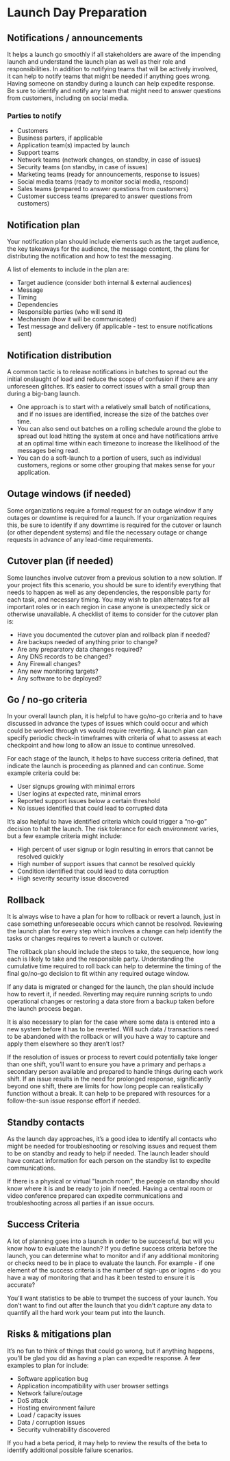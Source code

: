 # Launch Day Preparation

## Notifications / announcements

It helps a launch go smoothly if all stakeholders are aware of the impending launch and understand the launch plan as well as their role and responsibilities. In addition to notifying teams that will be actively involved, it can help to notify teams that might be needed if anything goes wrong. Having someone on standby during a launch can help expedite response. Be sure to identify and notify any team that might need to answer questions from customers, including on social media.

### Parties to notify

* Customers
* Business parters, if applicable
* Application team(s) impacted by launch
* Support teams
* Network teams (network changes, on standby, in case of issues)
* Security teams (on standby, in case of issues)
* Marketing teams (ready for announcements, response to issues)
* Social media teams (ready to monitor social media, respond)
* Sales teams (prepared to answer questions from customers)
* Customer success teams (prepared to answer questions from customers)

## Notification plan

Your notification plan should include elements such as the target audience, the key takeaways for the audience, the message content, the plans for distributing the notification and how to test the messaging.

A list of elements to include in the plan are:

* Target audience (consider both internal & external audiences)
* Message
* Timing
* Dependencies
* Responsible parties (who will send it)
* Mechanism (how it will be communicated)
* Test message and delivery (if applicable - test to ensure notifications sent)

## Notification distribution

A common tactic is to release notifications in batches to spread out the initial onslaught of load and reduce the scope of confusion if there are any unforeseen glitches. It’s easier to correct issues with a small group than during a big-bang launch. 

* One approach is to start with a relatively small batch of notifications, and if no issues are identified, increase the size of the batches over time. 
* You can also send out batches on a rolling schedule around the globe to spread out load hitting the system at once and have notifications arrive at an optimal time within each timezone to increase the likelihood of the messages being read. 
* You can do a soft-launch to a portion of users, such as individual customers, regions or some other grouping that makes sense for your application.

## Outage windows (if needed)

Some organizations require a formal request for an outage window if any outages or downtime is required for a launch. If your organization requires this, be sure to identify if any downtime is required for the cutover or launch (or other dependent systems) and file the necessary outage or change requests in advance of any lead-time requirements.

## Cutover plan (if needed)

Some launches involve cutover from a previous solution to a new solution. If your project fits this scenario, you should be sure to identify everything that needs to happen as well as any dependencies, the responsible party for each task, and necessary timing. You may wish to plan alternates for all important roles or in each region in case anyone is unexpectedly sick or otherwise unavailable. A checklist of items to consider for the cutover plan is:

* Have you documented the cutover plan and rollback plan if needed?
* Are backups needed of anything prior to change?
* Are any preparatory data changes required?
* Any DNS records to be changed?
* Any Firewall changes?
* Any new monitoring targets?
* Any software to be deployed?

## Go / no-go criteria

In your overall launch plan, it is helpful to have go/no-go criteria and to have discussed in advance the types of issues which could occur and which could be worked through vs would require reverting. A launch plan can specify periodic check-in timeframes with criteria of what to assess at each checkpoint and how long to allow an issue to continue unresolved.

For each stage of the launch, it helps to have success criteria defined, that indicate the launch is proceeding as planned and can continue. Some example criteria could be:

* User signups growing with minimal errors
* User logins at expected rate, minimal errors
* Reported support issues below a certain threshold
* No issues identified that could lead to corrupted data

It’s also helpful to have identified criteria which could trigger a “no-go” decision to halt the launch. The risk tolerance for each environment varies, but a few example criteria might include:

* High percent of user signup or login resulting in errors that cannot be resolved quickly
* High number of support issues that cannot be resolved quickly
* Condition identified that could lead to data corruption
* High severity security issue discovered

## Rollback

It is always wise to have a plan for how to rollback or revert a launch, just in case something unforeseeable occurs which cannot be resolved. Reviewing the launch plan for every step which involves a change can help identify the tasks or changes requires to revert a launch or cutover.

The rollback plan should include the steps to take, the sequence, how long each is likely to take and the responsible party. Understanding the cumulative time required to roll back can help to determine the timing of the final go/no-go decision to fit within any required outage window.

If any data is migrated or changed for the launch, the plan should include how to revert it, if needed. Reverting may require running scripts to undo operational changes or restoring a data store from a backup taken before the launch process began. 

It is also necessary to plan for the case where some data is entered into a new system before it has to be reverted. Will such data / transactions need to be abandoned with the rollback or will you have a way to capture and apply them elsewhere so they aren’t lost?

If the resolution of issues or process to revert could potentially take longer than one shift, you’ll want to ensure you have a primary and perhaps a secondary person available and prepared to handle things during each work shift. If an issue results in the need for prolonged response, significantly beyond one shift, there are limits for how long people can realistically function without a break. It can help to be prepared with resources for a follow-the-sun issue response effort if needed.

## Standby contacts

As the launch day approaches, it’s a good idea to identify all contacts who might be needed for troubleshooting or resolving issues and request them to be on standby and ready to help if needed. The launch leader should have contact information for each person on the standby list to expedite communications.

If there is a physical or virtual "launch room", the people on standby should know where it is and be ready to join if needed. Having a central room or video conference prepared can expedite communications and troubleshooting across all parties if an issue occurs.

## Success Criteria

A lot of planning goes into a launch in order to be successful, but will you know how to evaluate the launch? If you define success criteria before the launch, you can determine what to monitor and if any additional monitoring or checks need to be in place to evaluate the launch.
For example - if one element of the success criteria is the number of sign-ups or logins - do you have a way of monitoring that and has it been tested to ensure it is accurate?

You’ll want statistics to be able to trumpet the success of your launch. You don’t want to find out after the launch that you didn’t capture any data to quantify all the hard work your team put into the launch.

## Risks & mitigations plan

It’s no fun to think of things that could go wrong, but if anything happens, you’ll be glad you did as having a plan can expedite response. A few examples to plan for include:

* Software application bug
* Application incompatibility with user browser settings
* Network failure/outage
* DoS attack
* Hosting environment failure
* Load / capacity issues
* Data / corruption issues
* Security vulnerability discovered

If you had a beta period, it may help to review the results of the beta to identify additional possible failure scenarios.
